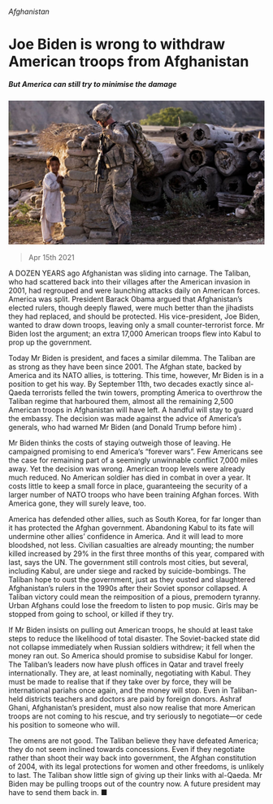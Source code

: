 ###### Afghanistan

# Joe Biden is wrong to withdraw American troops from Afghanistan 

##### But America can still try to minimise the damage 

![image](images/20210417_ldp501_0.jpg) 

> Apr 15th 2021 

A DOZEN YEARS ago Afghanistan was sliding into carnage. The Taliban, who had scattered back into their villages after the American invasion in 2001, had regrouped and were launching attacks daily on American forces. America was split. President Barack Obama argued that Afghanistan’s elected rulers, though deeply flawed, were much better than the jihadists they had replaced, and should be protected. His vice-president, Joe Biden, wanted to draw down troops, leaving only a small counter-terrorist force. Mr Biden lost the argument; an extra 17,000 American troops flew into Kabul to prop up the government.

Today Mr Biden is president, and faces a similar dilemma. The Taliban are as strong as they have been since 2001. The Afghan state, backed by America and its NATO allies, is tottering. This time, however, Mr Biden is in a position to get his way. By September 11th, two decades exactly since al-Qaeda terrorists felled the twin towers, prompting America to overthrow the Taliban regime that harboured them, almost all the remaining 2,500 American troops in Afghanistan will have left. A handful will stay to guard the embassy. The decision was made against the advice of America’s generals, who had warned Mr Biden (and Donald Trump before him) .


Mr Biden thinks the costs of staying outweigh those of leaving. He campaigned promising to end America’s “forever wars”. Few Americans see the case for remaining part of a seemingly unwinnable conflict 7,000 miles away. Yet the decision was wrong. American troop levels were already much reduced. No American soldier has died in combat in over a year. It costs little to keep a small force in place, guaranteeing the security of a larger number of NATO troops who have been training Afghan forces. With America gone, they will surely leave, too.

America has defended other allies, such as South Korea, for far longer than it has protected the Afghan government. Abandoning Kabul to its fate will undermine other allies’ confidence in America. And it will lead to more bloodshed, not less. Civilian casualties are already mounting; the number killed increased by 29% in the first three months of this year, compared with last, says the UN. The government still controls most cities, but several, including Kabul, are under siege and racked by suicide-bombings. The Taliban hope to oust the government, just as they ousted and slaughtered Afghanistan’s rulers in the 1990s after their Soviet sponsor collapsed. A Taliban victory could mean the reimposition of a pious, premodern tyranny. Urban Afghans could lose the freedom to listen to pop music. Girls may be stopped from going to school, or killed if they try.

If Mr Biden insists on pulling out American troops, he should at least take steps to reduce the likelihood of total disaster. The Soviet-backed state did not collapse immediately when Russian soldiers withdrew; it fell when the money ran out. So America should promise to subsidise Kabul for longer. The Taliban’s leaders now have plush offices in Qatar and travel freely internationally. They are, at least nominally, negotiating with Kabul. They must be made to realise that if they take over by force, they will be international pariahs once again, and the money will stop. Even in Taliban-held districts teachers and doctors are paid by foreign donors. Ashraf Ghani, Afghanistan’s president, must also now realise that more American troops are not coming to his rescue, and try seriously to negotiate—or cede his position to someone who will.

The omens are not good. The Taliban believe they have defeated America; they do not seem inclined towards concessions. Even if they negotiate rather than shoot their way back into government, the Afghan constitution of 2004, with its legal protections for women and other freedoms, is unlikely to last. The Taliban show little sign of giving up their links with al-Qaeda. Mr Biden may be pulling troops out of the country now. A future president may have to send them back in. ■

